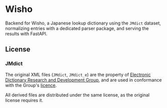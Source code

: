 # Wisho

Backend for Wisho, a Japanese lookup dictionary using the `JMdict` dataset, normalizing entries with a dedicated parser package, and serving the results with FastAPI.

## License

### JMdict

The original XML files (`JMdict`, `JMdict_e`) are the property of [Electronic Dictionary Research and Development Group](https://www.edrdg.org/), and are used in conformance with the Group's [licence](https://www.edrdg.org/edrdg/licence.html).

All derived files are distributed under the same license, as the original license requires it.
